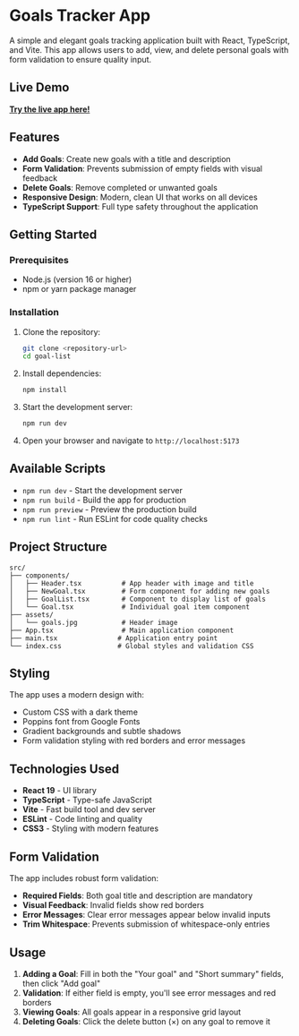 # Goals Tracker App

A simple and elegant goals tracking application built with React, TypeScript, and Vite. This app allows users to add, view, and delete personal goals with form validation to ensure quality input.

## Live Demo

**[Try the live app here!](https://natata08.github.io/goal-list/)**

## Features

- **Add Goals**: Create new goals with a title and description
- **Form Validation**: Prevents submission of empty fields with visual feedback
- **Delete Goals**: Remove completed or unwanted goals
- **Responsive Design**: Modern, clean UI that works on all devices
- **TypeScript Support**: Full type safety throughout the application

## Getting Started

### Prerequisites

- Node.js (version 16 or higher)
- npm or yarn package manager

### Installation

1. Clone the repository:

   ```bash
   git clone <repository-url>
   cd goal-list
   ```

2. Install dependencies:

   ```bash
   npm install
   ```

3. Start the development server:

   ```bash
   npm run dev
   ```

4. Open your browser and navigate to `http://localhost:5173`

## Available Scripts

- `npm run dev` - Start the development server
- `npm run build` - Build the app for production
- `npm run preview` - Preview the production build
- `npm run lint` - Run ESLint for code quality checks

## Project Structure

```
src/
├── components/
│   ├── Header.tsx          # App header with image and title
│   ├── NewGoal.tsx         # Form component for adding new goals
│   ├── GoalList.tsx        # Component to display list of goals
│   └── Goal.tsx            # Individual goal item component
├── assets/
│   └── goals.jpg           # Header image
├── App.tsx                 # Main application component
├── main.tsx               # Application entry point
└── index.css              # Global styles and validation CSS
```

## Styling

The app uses a modern design with:

- Custom CSS with a dark theme
- Poppins font from Google Fonts
- Gradient backgrounds and subtle shadows
- Form validation styling with red borders and error messages

## Technologies Used

- **React 19** - UI library
- **TypeScript** - Type-safe JavaScript
- **Vite** - Fast build tool and dev server
- **ESLint** - Code linting and quality
- **CSS3** - Styling with modern features

## Form Validation

The app includes robust form validation:

- **Required Fields**: Both goal title and description are mandatory
- **Visual Feedback**: Invalid fields show red borders
- **Error Messages**: Clear error messages appear below invalid inputs
- **Trim Whitespace**: Prevents submission of whitespace-only entries

## Usage

1. **Adding a Goal**: Fill in both the "Your goal" and "Short summary" fields, then click "Add goal"
2. **Validation**: If either field is empty, you'll see error messages and red borders
3. **Viewing Goals**: All goals appear in a responsive grid layout
4. **Deleting Goals**: Click the delete button (×) on any goal to remove it

